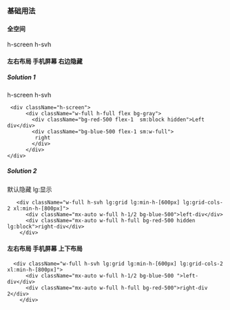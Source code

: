 ### 基础用法

#### 全空间

h-screen h-svh

#### 左右布局 手机屏幕 右边隐藏

##### Solution 1

h-screen h-svh

```
 <div className="h-screen">
      <div className="w-full h-full flex bg-gray">
        <div className="bg-red-500 flex-1  sm:block hidden">Left div</div>
        <div className="bg-blue-500 flex-1 sm:w-full">
         right
        </div>
      </div>
</div>
```

##### Solution 2

默认隐藏 lg:显示

```
   <div className="w-full h-svh lg:grid lg:min-h-[600px] lg:grid-cols-2 xl:min-h-[800px]">
      <div className="mx-auto w-full h-1/2 bg-blue-500">left-div</div>
      <div className="mx-auto w-full h-full bg-red-500 hidden lg:block">right-div</div>
    </div>
```

#### 左右布局 手机屏幕 上下布局

```
  <div className="w-full h-svh lg:grid lg:min-h-[600px] lg:grid-cols-2 xl:min-h-[800px]">
      <div className="mx-auto w-full h-1/2 bg-blue-500 ">left-div</div>
      <div className="mx-auto w-full h-full bg-red-500">right-div 2</div>
    </div>
```

